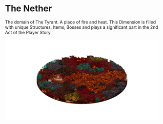 # The Nether

The domain of The Tyrant. A place of fire and heat. This Dimension is filled with unique Structures, Items, Bosses and plays a significant part in the 2nd Act of the Player Story.

![The Nether - Domain of The Tyrant](../../../.gitbook/assets/10%nether.png)
